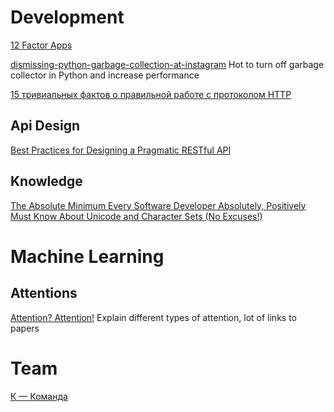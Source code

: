 # Development

[12 Factor Apps](https://12factor.net/)

[dismissing-python-garbage-collection-at-instagram](https://instagram-engineering.com/dismissing-python-garbage-collection-at-instagram-4dca40b29172) Hot to turn off garbage collector in Python and increase performance

[15 тривиальных фактов о правильной работе с протоколом HTTP](https://habr.com/ru/company/yandex/blog/265569/)

## Api Design
[Best Practices for Designing a Pragmatic RESTful API](https://www.vinaysahni.com/best-practices-for-a-pragmatic-restful-api)

## Knowledge
[The Absolute Minimum Every Software Developer Absolutely, Positively Must Know About Unicode and Character Sets (No Excuses!)](https://www.joelonsoftware.com/2003/10/08/the-absolute-minimum-every-software-developer-absolutely-positively-must-know-about-unicode-and-character-sets-no-excuses/)


# Machine Learning

## Attentions
[Attention? Attention!](https://lilianweng.github.io/lil-log/2018/06/24/attention-attention.html) Explain different types of attention, lot of links to papers

# Team
[К — Команда](https://vas3k.ru/blog/team/)
